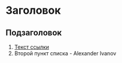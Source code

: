 # Заголовок

## Подзаголовок

1. [Текст ссылки](цель_ссылки)
1. Второй пункт списка - Alexander Ivanov
